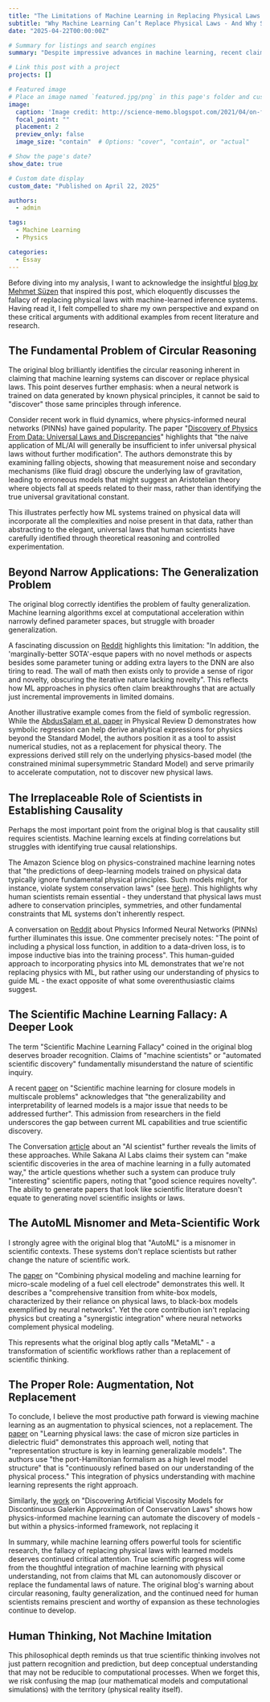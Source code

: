 ```yaml
---
title: "The Limitations of Machine Learning in Replacing Physical Laws: Expanding the Critique"
subtitle: "Why Machine Learning Can’t Replace Physical Laws - And Why Scientists Still Matter"
date: "2025-04-22T00:00:00Z"

# Summary for listings and search engines
summary: "Despite impressive advances in machine learning, recent claims that AI can replace physical laws are deeply flawed. Machine learning models often just replicate existing knowledge from data generated by known physics, lacking true understanding or causal reasoning. While AI is a powerful tool for accelerating research and automating tasks, genuine scientific discovery and the formulation of physical laws still require human insight and expertise."

# Link this post with a project
projects: []

# Featured image
# Place an image named `featured.jpg/png` in this page's folder and customize its options here.
image:
  caption: 'Image credit: http://science-memo.blogspot.com/2021/04/on-fallacy-of-replacing-physical-laws.html'
  focal_point: ""
  placement: 2
  preview_only: false
  image_size: "contain"  # Options: "cover", "contain", or "actual"

# Show the page's date?
show_date: true

# Custom date display
custom_date: "Published on April 22, 2025"

authors:
  - admin

tags:
  - Machine Learning
  - Physics

categories:
  - Essay
---
```


Before diving into my analysis, I want to acknowledge the insightful [blog by Mehmet Süzen](https://science-memo.blogspot.com/2021/04/on-fallacy-of-replacing-physical-laws.html)
that inspired this post, which eloquently discusses the fallacy of replacing physical laws with machine-learned inference
systems. Having read it, I felt compelled to share my own perspective and expand on these critical arguments with 
additional examples from recent literature and research.

## The Fundamental Problem of Circular Reasoning
The original blog brilliantly identifies the circular reasoning inherent in claiming that machine learning systems can 
discover or replace physical laws. This point deserves further emphasis: when a neural network is trained on data 
generated by known physical principles, it cannot be said to "discover" those same principles through inference.

Consider recent work in fluid dynamics, where physics-informed neural networks (PINNs) have gained popularity.
The paper "[Discovery of Physics From Data: Universal Laws and Discrepancies](https://www.frontiersin.org/journals/artificial-intelligence/articles/10.3389/frai.2020.00025/full)"
highlights that "the naive application of ML/AI will generally be insufficient to infer universal physical laws without
further modification". 
The authors demonstrate this by examining falling objects, showing that measurement noise and secondary mechanisms 
(like fluid drag) obscure the underlying law of gravitation, leading to erroneous models that might suggest an
Aristotelian theory where objects fall at speeds related to their mass, rather than identifying the true universal
gravitational constant.

This illustrates perfectly how ML systems trained on physical data will incorporate all the complexities and noise
present in that data, rather than abstracting to the elegant, universal laws that human scientists have carefully
identified through theoretical reasoning and controlled experimentation.

## Beyond Narrow Applications: The Generalization Problem

The original blog correctly identifies the problem of faulty generalization. Machine learning algorithms excel at
computational acceleration within narrowly defined parameter spaces, but struggle with broader generalization.

A fascinating discussion on [Reddit](https://www.reddit.com/r/MachineLearning/comments/lvwt3l/d_some_interesting_observations_about_machine/)
highlights this limitation: "In addition, the 'marginally-better SOTA'-esque papers with no novel methods or aspects 
besides some parameter tuning or adding extra layers to the DNN are also tiring to read. The wall of math then
exists only to provide a sense of rigor and novelty, obscuring the iterative nature lacking novelty".
This reflects how ML approaches in physics often claim breakthroughs that are actually just incremental improvements
in limited domains.

Another illustrative example comes from the field of symbolic regression. 
While the [AbdusSalam et al. paper](https://journals.aps.org/prd/abstract/10.1103/PhysRevD.111.015022) 
in Physical Review D demonstrates how symbolic regression can help derive analytical expressions for physics beyond the
Standard Model, the authors position it as a tool to assist numerical studies, not as a replacement for physical theory.
The expressions derived still rely on the underlying physics-based model (the constrained minimal supersymmetric
Standard Model) and serve primarily to accelerate computation, not to discover new physical laws.

## The Irreplaceable Role of Scientists in Establishing Causality
Perhaps the most important point from the original blog is that causality still requires scientists. Machine learning 
excels at finding correlations but struggles with identifying true causal relationships.

The Amazon Science blog on physics-constrained machine learning notes that "the predictions of deep-learning models 
trained on physical data typically ignore fundamental physical principles. Such models might, for instance, violate 
system conservation laws" (see [here](https://www.amazon.science/blog/physics-constrained-machine-learning-for-scientific-computing)).
This highlights why human scientists remain essential - they understand that physical laws must adhere to conservation principles,
symmetries, and other fundamental constraints that ML systems don't inherently respect.

A conversation on [Reddit](https://www.reddit.com/r/MachineLearning/comments/18mnl9f/d_i_dont_understand_why_physics_informed_neural/) about Physics Informed Neural Networks (PINNs) further illuminates this issue. 
One commenter precisely notes: "The point of including a physical loss function, in addition to a data-driven loss,
is to impose inductive bias into the training process". This human-guided approach to incorporating physics into ML 
demonstrates that we're not replacing physics with ML, but rather using our understanding of physics to guide
ML - the exact opposite of what some overenthusiastic claims suggest.

## The Scientific Machine Learning Fallacy: A Deeper Look
The term "Scientific Machine Learning Fallacy" coined in the original blog deserves broader recognition.
Claims of "machine scientists" or "automated scientific discovery" fundamentally misunderstand the nature of 
scientific inquiry.

A recent [paper](https://arxiv.org/abs/2403.02913) on "Scientific machine learning for closure models in multiscale problems" acknowledges that 
"the generalizability and interpretability of learned models is a major issue that needs to be addressed further".
This admission from researchers in the field underscores the gap between current ML capabilities and true scientific
discovery.

The Conversation [article](https://theconversation.com/a-new-ai-scientist-can-write-science-papers-without-any-human-input-heres-why-thats-a-problem-237029) about an "AI scientist" further reveals the limits of these approaches.
While Sakana AI Labs claims their system can "make scientific discoveries in the area of machine learning in a 
fully automated way," the article questions whether such a system can produce truly "interesting" scientific papers,
noting that "good science requires novelty". The ability to generate papers that look like scientific literature
doesn't equate to generating novel scientific insights or laws.

## The AutoML Misnomer and Meta-Scientific Work
I strongly agree with the original blog that "AutoML" is a misnomer in scientific contexts. 
These systems don't replace scientists but rather change the nature of scientific work.

The [paper](https://www.semanticscholar.org/paper/Combining-physical-modeling-and-machine-learning-of-Brus/41e8a7335a0541ac1cd41333c97b347b51220070) on "Combining physical modeling and machine learning for micro-scale modeling of a fuel cell electrode" 
demonstrates this well. It describes a "comprehensive transition from white-box models, characterized by their
reliance on physical laws, to black-box models exemplified by neural networks". Yet the core contribution isn't
replacing physics but creating a "synergistic integration" where neural networks complement physical modeling.

This represents what the original blog aptly calls "MetaML" - a transformation of scientific workflows rather than 
a replacement of scientific thinking.

## The Proper Role: Augmentation, Not Replacement
To conclude, I believe the most productive path forward is viewing machine learning as an augmentation to physical 
sciences, not a replacement. The [paper](https://www.semanticscholar.org/paper/Learning-physical-laws%3A-the-case-of-micron-size-in-Matei-Zhenirovskyy/02fad00443cb7f13834f19b69c225478f00602b1) 
on "Learning physical laws: the case of micron size particles in dielectric fluid"
demonstrates this approach well, noting that "representation structure is key in learning generalizable models". 
The authors use "the port-Hamiltonian formalism as a high level model structure" that is 
"continuously refined based on our understanding of the physical process." 
This integration of physics understanding with machine learning represents the right approach.

Similarly, the [work](https://arxiv.org/abs/2402.16517) on "Discovering Artificial Viscosity Models for Discontinuous Galerkin Approximation of 
Conservation Laws" shows how physics-informed machine learning can automate the discovery of models - but within 
a physics-informed framework, not replacing it

In summary, while machine learning offers powerful tools for scientific research, the fallacy of replacing physical
laws with learned models deserves continued critical attention. True scientific progress will come from the thoughtful 
integration of machine learning with physical understanding, not from claims that ML can autonomously discover or
replace the fundamental laws of nature. The original blog's warning about circular reasoning, faulty generalization,
and the continued need for human scientists remains prescient and worthy of expansion as these technologies continue 
to develop.

## Human Thinking, Not Machine Imitation
This philosophical depth reminds us that true scientific thinking involves not just pattern recognition and prediction,
but deep conceptual understanding that may not be reducible to computational processes. When we forget this,
we risk confusing the map (our mathematical models and computational simulations) with the territory 
(physical reality itself).

